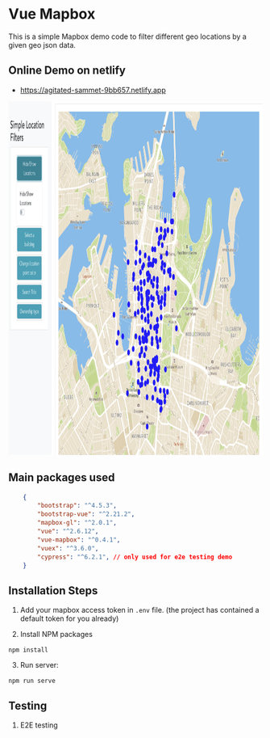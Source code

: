 # Vue Mapbox

This is a simple Mapbox demo code to filter different geo locations by a given geo json data.

## Online Demo on netlify

- https://agitated-sammet-9bb657.netlify.app


<img src="https://github.com/RyanDaDeng/vue-test-sr/blob/main/public/demo.png" width="900" height="700" />

## Main packages used

````json
    {
        "bootstrap": "^4.5.3",
        "bootstrap-vue": "^2.21.2",
        "mapbox-gl": "^2.0.1",
        "vue": "^2.6.12",
        "vue-mapbox": "^0.4.1",
        "vuex": "^3.6.0",
        "cypress": "^6.2.1", // only used for e2e testing demo
    }
````

## Installation Steps

1. Add your mapbox access token in `.env` file. (the project has contained a default token for you already)

2. Install NPM packages
```
npm install
```

3. Run server:

```
npm run serve
```


## Testing

1. E2E testing


